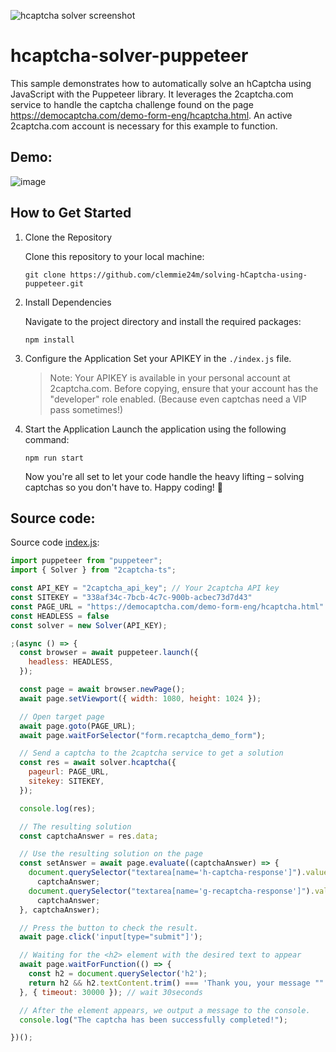 ![hcaptcha solver screenshot](https://github.com/user-attachments/assets/cf327968-7229-45b1-bf5c-8baa8d7e8230)


# hcaptcha-solver-puppeteer

This sample demonstrates how to automatically solve an hCaptcha using JavaScript with the Puppeteer library. It leverages the 2captcha.com service to handle the captcha challenge found on the page https://democaptcha.com/demo-form-eng/hcaptcha.html. An active 2captcha.com account is necessary for this example to function.

## Demo:
![image](https://github.com/user-attachments/assets/33e28113-d6c5-4561-a8b2-a0c4b7dcac23)

## How to Get Started

1. Clone the Repository
   
   Clone this repository to your local machine:
 
   ```
   git clone https://github.com/clemmie24m/solving-hCaptcha-using-puppeteer.git
   ```

2. Install Dependencies
   
   Navigate to the project directory and install the required packages:
   ```
   npm install
   ```
   
3. Configure the Application
   Set your APIKEY in the `./index.js` file.
   > Note: Your APIKEY is available in your personal account at 2captcha.com. Before copying, ensure that your account has the "developer" role enabled. (Because even captchas need a VIP pass sometimes!)

4. Start the Application
   Launch the application using the following command:
   ```
   npm run start
   ```
   
   Now you're all set to let your code handle the heavy lifting – solving captchas so you don't have to. Happy coding! 🚀

## Source code:
Source code [index.js](/index.js):
```js
import puppeteer from "puppeteer";
import { Solver } from "2captcha-ts";

const API_KEY = "2captcha_api_key"; // Your 2captcha API key
const SITEKEY = "338af34c-7bcb-4c7c-900b-acbec73d7d43"
const PAGE_URL = "https://democaptcha.com/demo-form-eng/hcaptcha.html"
const HEADLESS = false
const solver = new Solver(API_KEY);

;(async () => {
  const browser = await puppeteer.launch({
    headless: HEADLESS,
  });

  const page = await browser.newPage();
  await page.setViewport({ width: 1080, height: 1024 });

  // Open target page
  await page.goto(PAGE_URL);
  await page.waitForSelector("form.recaptcha_demo_form");

  // Send a captcha to the 2captcha service to get a solution
  const res = await solver.hcaptcha({
    pageurl: PAGE_URL,
    sitekey: SITEKEY,
  });

  console.log(res);

  // The resulting solution
  const captchaAnswer = res.data;

  // Use the resulting solution on the page
  const setAnswer = await page.evaluate((captchaAnswer) => {
    document.querySelector("textarea[name='h-captcha-response']").value =
      captchaAnswer;
    document.querySelector("textarea[name='g-recaptcha-response']").value =
      captchaAnswer;
  }, captchaAnswer);

  // Press the button to check the result.
  await page.click('input[type="submit"]');

  // Waiting for the <h2> element with the desired text to appear
  await page.waitForFunction(() => {
    const h2 = document.querySelector('h2');
    return h2 && h2.textContent.trim() === 'Thank you, your message "" was posted!';
  }, { timeout: 30000 }); // wait 30seconds

  // After the element appears, we output a message to the console.
  console.log("The captcha has been successfully completed!");

})();
```
